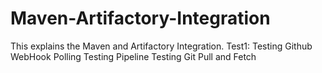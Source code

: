 # Maven-Artifactory-Integration
This explains the Maven and Artifactory Integration.
Test1: Testing Github WebHook Polling
Testing Pipeline
Testing Git Pull and Fetch
